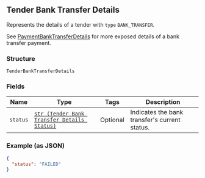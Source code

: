 ## Tender Bank Transfer Details

Represents the details of a tender with `type` `BANK_TRANSFER`.

See [PaymentBankTransferDetails](#type-paymentbanktransferdetails) for more exposed details of a bank transfer payment.

### Structure

`TenderBankTransferDetails`

### Fields

| Name | Type | Tags | Description |
|  --- | --- | --- | --- |
| `status` | [`str (Tender Bank Transfer Details Status)`](/doc/models/tender-bank-transfer-details-status.md) | Optional | Indicates the bank transfer's current status. |

### Example (as JSON)

```json
{
  "status": "FAILED"
}
```


